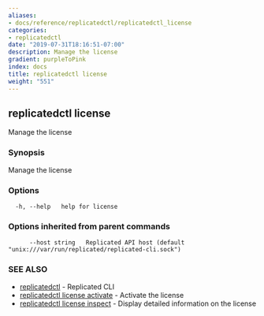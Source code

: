 ```yaml
---
aliases:
- docs/reference/replicatedctl/replicatedctl_license
categories:
- replicatedctl
date: "2019-07-31T18:16:51-07:00"
description: Manage the license
gradient: purpleToPink
index: docs
title: replicatedctl license
weight: "551"
---
```


## replicatedctl license

Manage the license

### Synopsis

Manage the license

### Options

```
  -h, --help   help for license
```

### Options inherited from parent commands

```
      --host string   Replicated API host (default "unix:///var/run/replicated/replicated-cli.sock")
```

### SEE ALSO

* [replicatedctl](/api/replicatedctl/)	 - Replicated CLI
* [replicatedctl license activate](/api/replicatedctl/replicatedctl_license_activate/)	 - Activate the license
* [replicatedctl license inspect](/api/replicatedctl/replicatedctl_license_inspect/)	 - Display detailed information on the license

